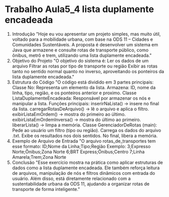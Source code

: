 # Trabalho Aula5_4 lista duplamente encadeada
 1. Introdução "Hoje eu vou apresentar um projeto simples, mas muito útil, voltado
para a mobilidade urbana, com base na ODS 11 – Cidades e Comunidades
Sustentáveis. A proposta é desenvolver um sistema em Java que armazene e consulte
rotas de transporte público, como ônibus, metrô e trem, utilizando uma lista
duplamente encadeada."
 2. Objetivo do Projeto "O objetivo do sistema é:
Ler os dados de um arquivo
Filtrar as rotas por tipo de transporte ou região
Exibir as rotas tanto no sentido normal quanto no inverso, aproveitando os ponteiros da
lista duplamente encadeada."
 3. Estrutura do Código "O código está dividido em 3 partes principais:
 Classe No: Representa um elemento da lista.
Armazena: ID, nome da linha, tipo, região, e os ponteiros anterior e proximo.
 Classe ListaDuplamenteEncadeada: Responsável por armazenar os nós e
manipular a lista.
Funções principais:
inserirNaLista() → insere no final da lista.
carregarRotasDeArquivo() → lê o arquivo e aplica o filtro.
exibirListaEmOrdem() → mostra do primeiro ao último.
exibirListaEmOrdemInversa() → mostra do último ao primeiro.
liberarLista() → limpa a memória.
 Classe GerenciadorDeRotas (main): Pede ao usuário um filtro (tipo ou região).
Carrega os dados do arquivo .txt.
Exibe os resultados nos dois sentidos.
No final, libera a memória.
 4. Exemplo de Arquivo de Entrada
"O arquivo rotas_de_transportes tem esse formato: ID;Nome da Linha;Tipo;Região
Exemplo:
3;Expresso Norte;Ônibus;Zona Norte 6;BRT Express;Ônibus;Centro 7;Linha
Amarela;Trem;Zona Norte
 5. Conclusão "Esse exercício mostra na prática como aplicar estruturas de dados
como a lista duplamente encadeada.
Ele também reforça leitura de arquivos, manipulação de nós e filtros dinâmicos com
entrada do usuário.
Além disso, está diretamente relacionado com a sustentabilidade urbana da ODS 11,
ajudando a organizar rotas de transporte de forma inteligente."
